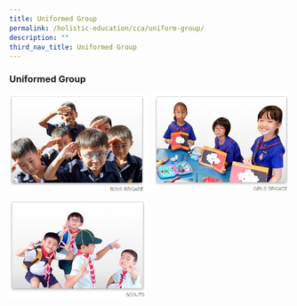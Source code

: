 ```yaml
---
title: Uniformed Group
permalink: /holistic-education/cca/uniform-group/
description: ""
third_nav_title: Uniformed Group
---
```

### **Uniformed Group**

<p><a href="https://staging.dumgjq4ikmf5k.amplifyapp.com/holistic-education/cca/uniformed-groups/boys-brigade/">
<img style="width:49%" src="/images/uniform%20group1.jpg" align=left>
</a></p>

<p><a href="https://staging.dumgjq4ikmf5k.amplifyapp.com/holistic-education/cca/uniformed-groups/girls-brigade/">
<img style="width:49%" src="/images/uniform%20group2.jpg" align=right>
</a></p>

<br clear="left">

<p><a href="https://staging.dumgjq4ikmf5k.amplifyapp.com/holistic-education/cca/uniformed-groups/scouts/">
<img style="width:49%" src="/images/uniform%20group3.jpg" align=left>
</a></p>